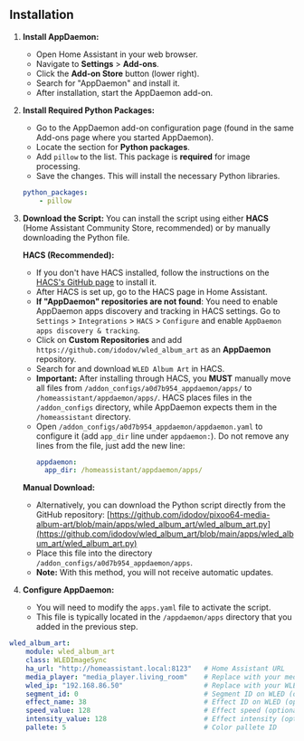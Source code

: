 ## Installation

1.  **Install AppDaemon:**
    *   Open Home Assistant in your web browser.
    *   Navigate to **Settings** > **Add-ons**.
    *   Click the **Add-on Store** button (lower right).
    *   Search for "AppDaemon" and install it.
    *   After installation, start the AppDaemon add-on.

2.  **Install Required Python Packages:**
    *   Go to the AppDaemon add-on configuration page (found in the same Add-ons page where you started AppDaemon).
    *   Locate the section for **Python packages**.
    *   Add `pillow` to the list. This package is **required** for image processing.
    *   Save the changes. This will install the necessary Python libraries.
    
    ```yaml
    python_packages:
        - pillow
    ```

3.  **Download the Script:**
    You can install the script using either **HACS** (Home Assistant Community Store, recommended) or by manually downloading the Python file.

    **HACS (Recommended):**

    *   If you don't have HACS installed, follow the instructions on the [HACS's GitHub page](https://hacs.xyz/) to install it.
    *   After HACS is set up, go to the HACS page in Home Assistant.
    *   **If "AppDaemon" repositories are not found**: You need to enable AppDaemon apps discovery and tracking in HACS settings. Go to `Settings` > `Integrations` > `HACS` > `Configure` and enable `AppDaemon apps discovery & tracking`.
    *   Click on **Custom Repositories** and add `https://github.com/idodov/wled_album_art` as an **AppDaemon** repository.
    *   Search for and download `WLED Album Art` in HACS.
    *   **Important:** After installing through HACS, you **MUST** manually move all files from `/addon_configs/a0d7b954_appdaemon/apps/` to `/homeassistant/appdaemon/apps/`. HACS places files in the `/addon_configs` directory, while AppDaemon expects them in the `/homeassistant` directory.
    *  Open `/addon_configs/a0d7b954_appdaemon/appdaemon.yaml` to configure it (add `app_dir` line under `appdaemon:`). Do not remove any lines from the file, just add the new line:
       ```yaml
       appdaemon:
         app_dir: /homeassistant/appdaemon/apps/
       ```

    **Manual Download:**

    *   Alternatively, you can download the Python script directly from the GitHub repository:
        [https://github.com/idodov/pixoo64-media-album-art/blob/main/apps/wled_album_art/wled_album_art.py](https://github.com/idodov/wled_album_art/blob/main/apps/wled_album_art/wled_album_art.py)
    *   Place this file into the directory `/addon_configs/a0d7b954_appdaemon/apps`.
    *   **Note:** With this method, you will not receive automatic updates.

4.  **Configure AppDaemon:**
    *   You will need to modify the `apps.yaml` file to activate the script.
    *   This file is typically located in the `/appdaemon/apps` directory that you added in the previous step.

```yaml
wled_album_art:
    module: wled_album_art
    class: WLEDImageSync
    ha_url: "http://homeassistant.local:8123"   # Home Assistant URL
    media_player: "media_player.living_room"    # Replace with your media player entity ID
    wled_ip: "192.168.86.50"                    # Replace with your WLED's IP address
    segment_id: 0                               # Segment ID on WLED (optional default 0)
    effect_name: 38                             # Effect ID on WLED (optional default Solid)
    speed_value: 128                            # Effect speed (optional default 128)
    intensity_value: 128                        # Effect intensity (optional default 128)
    pallete: 5                                  # Color pallete ID
```

